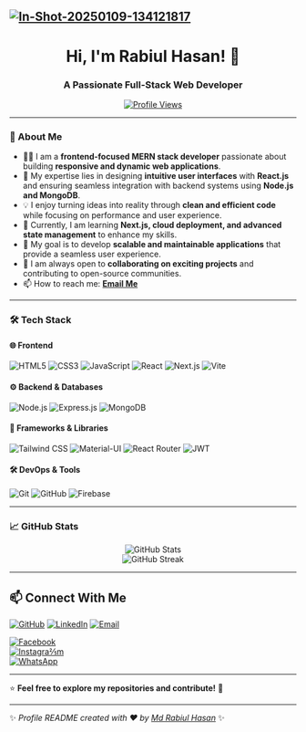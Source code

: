 <a href="https://ibb.co.com/PjP6KH6"><img src="https://i.ibb.co.com/kBwSjCS/In-Shot-20250109-134121817.jpg" alt="In-Shot-20250109-134121817" border="0"></a>
---
<h1 align="center">Hi, I'm Rabiul Hasan! 👋</h1>
<h3 align="center">A Passionate Full-Stack Web Developer</h3>

<p align="center">
  <a href="https://github.com/rabiulkhan7224"><img src="https://komarev.com/ghpvc/?username=rabiulkhan7224&label=Profile%20Views&color=0e75b6&style=flat" alt="Profile Views" /></a>
</p>

---

### 🚀 About Me
- 👨‍💻 I am a **frontend-focused MERN stack developer** passionate about building **responsive and dynamic web applications**.  
- 🎨 My expertise lies in designing **intuitive user interfaces** with **React.js** and ensuring seamless integration with backend systems using **Node.js and MongoDB**.  
- 💡 I enjoy turning ideas into reality through **clean and efficient code** while focusing on performance and user experience.  
- 🌱 Currently, I am learning **Next.js, cloud deployment, and advanced state management** to enhance my skills.  
- 🎯 My goal is to develop **scalable and maintainable applications** that provide a seamless user experience.  
- 🚀 I am always open to **collaborating on exciting projects** and contributing to open-source communities.  
- 📫 How to reach me: **[Email Me](mailto:mdrabiulkhanbabo@gmail.com)**  


---

### 🛠️ Tech Stack
#### 🌐 Frontend
![HTML5](https://img.shields.io/badge/HTML5-%23E34F26.svg?style=for-the-badge&logo=html5&logoColor=white)
![CSS3](https://img.shields.io/badge/CSS3-%231572B6.svg?style=for-the-badge&logo=css3&logoColor=white)
![JavaScript](https://img.shields.io/badge/JavaScript-%23F7DF1E.svg?style=for-the-badge&logo=javascript&logoColor=black)
![React](https://img.shields.io/badge/React-%2361DAFB.svg?style=for-the-badge&logo=react&logoColor=black)
![Next.js](https://img.shields.io/badge/Next.js-%23000000.svg?style=for-the-badge&logo=next.js&logoColor=white)
![Vite](https://img.shields.io/badge/Vite-%23646CFF.svg?style=for-the-badge&logo=vite&logoColor=white)

#### ⚙️ Backend & Databases
![Node.js](https://img.shields.io/badge/Node.js-%23339933.svg?style=for-the-badge&logo=node.js&logoColor=white)
![Express.js](https://img.shields.io/badge/Express.js-%23404d59.svg?style=for-the-badge&logo=express&logoColor=white)
![MongoDB](https://img.shields.io/badge/MongoDB-%2347A248.svg?style=for-the-badge&logo=mongodb&logoColor=white)


#### 🚀 Frameworks & Libraries

![Tailwind CSS](https://img.shields.io/badge/TailwindCSS-%2338B2AC.svg?style=for-the-badge&logo=tailwind-css&logoColor=white)
![Material-UI](https://img.shields.io/badge/MaterialUI-%230081CB.svg?style=for-the-badge&logo=mui&logoColor=white)
![React Router](https://img.shields.io/badge/React_Router-%23CA4245.svg?style=for-the-badge&logo=react-router&logoColor=white)
![JWT](https://img.shields.io/badge/JWT-%23000000.svg?style=for-the-badge&logo=json-web-tokens&logoColor=white)

#### 🛠️ DevOps & Tools
![Git](https://img.shields.io/badge/Git-%23F05032.svg?style=for-the-badge&logo=git&logoColor=white)
![GitHub](https://img.shields.io/badge/GitHub-%23181717.svg?style=for-the-badge&logo=github&logoColor=white)
![Firebase](https://img.shields.io/badge/Firebase-%23FFCA28.svg?style=for-the-badge&logo=firebase&logoColor=black)

---

### 📈 GitHub Stats
<p align="center">
  <img src="https://github-readme-stats.vercel.app/api?username=rabiulkhan7224&show_icons=true&theme=dark" alt="GitHub Stats" />
  <br/>
  <img src="https://github-readme-streak-stats.herokuapp.com/?user=rabiulkhan7224&theme=dark" alt="GitHub Streak" />
</p>

---

## 📫 Connect With Me
[![GitHub](https://img.shields.io/badge/GitHub-%23181717.svg?style=for-the-badge&logo=github&logoColor=white)](https://github.com/rabiulkhan7224)
[![LinkedIn](https://img.shields.io/badge/LinkedIn-%230077B5.svg?style=for-the-badge&logo=linkedin&logoColor=white)](https://linkedin.com/in/md-rabiul-hasan7224)
[![Email](https://img.shields.io/badge/Email-D14836?style=for-the-badge&logo=gmail&logoColor=white)](mailto:mdrabiulkhanbabo@gmail.com)

[![Facebook](https://img.shields.io/badge/-Facebook-1877F2?logo=facebook&logoColor=white&style=for-the-badge)](https://www.facebook.com/mdrabiul.khan.351?mibextid=ZbWKwL)  
[![Instagra⅖m](https://img.shields.io/badge/-Instagram-E4405F?logo=instagram&logoColor=white&style=for-the-badge)](https://www.instagram.com/mdrabiul.khan.351?igsh=enBxbDN4eWhnc242)  
[![WhatsApp](https://img.shields.io/badge/-WhatsApp-25D366?logo=whatsapp&logoColor=white&style=for-the-badge)](https://wa.me/8801779893574)  

---

⭐ **Feel free to explore my repositories and contribute!** 🚀  

---

✨ _Profile README created with ❤️ by [Md Rabiul Hasan](https://github.com/rabiulkhan7224)_ ✨



<!--
**rabiulkhan7224/rabiulkhan7224** is a ✨ _special_ ✨ repository because its `README.md` (this file) appears on your GitHub profile.

Here are some ideas to get you started:

- 🔭 I’m currently working on ...
- 🌱 I’m currently learning ...
- 👯 I’m looking to collaborate on ...
- 🤔 I’m looking for help with ...
- 💬 Ask me about ...
- 📫 How to reach me: ...
- 😄 Pronouns: ...
- ⚡ Fun fact: ...
-->
